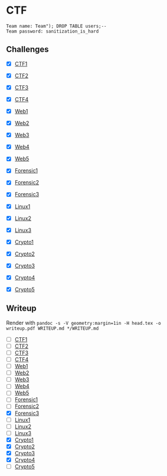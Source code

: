 # CTF
```
Team name: Team"); DROP TABLE users;--
Team password: sanitization_is_hard
```

## Challenges

- [x] [CTF1](ctf1/README.md)
- [x] [CTF2](ctf2/README.md)
- [x] [CTF3](ctf3/README.md)
- [x] [CTF4](ctf4/README.md)
- [x] [Web1](web1/README.md)
- [x] [Web2](web2/README.md)
- [x] [Web3](web3/README.md)
- [x] [Web4](web4/README.md)
- [x] [Web5](web5/README.md)
- [x] [Forensic1](forensic1/README.md)
- [x] [Forensic2](forensic2/README.md)
- [x] [Forensic3](forensic3/README.md)
- [x] [Linux1](linux1/README.md)
- [x] [Linux2](linux2/README.md)
- [x] [Linux3](linux3/README.md)
- [x] [Crypto1](crypto1/README.md)
- [x] [Crypto2](crypto2/README.md)
- [x] [Crypto3](crypto3/README.md)
- [x] [Crypto4](crypto4/README.md)
- [x] [Crypto5](crypto5/README.md)


## Writeup

Render with `pandoc -s -V geometry:margin=1in -H head.tex -o writeup.pdf WRITEUP.md */WRITEUP.md`

- [ ] [CTF1](ctf1/WRITEUP.md)
- [ ] [CTF2](ctf2/WRITEUP.md)
- [ ] [CTF3](ctf3/WRITEUP.md)
- [ ] [CTF4](ctf4/WRITEUP.md)
- [ ] [Web1](web1/WRITEUP.md)
- [ ] [Web2](web2/WRITEUP.md)
- [ ] [Web3](web3/WRITEUP.md)
- [ ] [Web4](web4/WRITEUP.md)
- [ ] [Web5](web5/WRITEUP.md)
- [ ] [Forensic1](forensic1/WRITEUP.md)
- [ ] [Forensic2](forensic2/WRITEUP.md)
- [x] [Forensic3](forensic3/WRITEUP.md)
- [ ] [Linux1](linux1/WRITEUP.md)
- [ ] [Linux2](linux2/WRITEUP.md)
- [ ] [Linux3](linux3/WRITEUP.md)
- [x] [Crypto1](crypto1/WRITEUP.md)
- [x] [Crypto2](crypto2/WRITEUP.md)
- [x] [Crypto3](crypto3/WRITEUP.md)
- [x] [Crypto4](crypto4/WRITEUP.md)
- [ ] [Crypto5](crypto5/WRITEUP.md)
